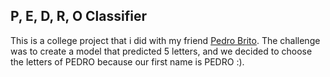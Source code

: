 ## P, E, D, R, O Classifier

This is a college project that i did with my friend [Pedro Brito](https://github.com/Pedro2000-ui). The challenge was to create a model that predicted 5 letters, and we decided to choose the letters of PEDRO because our first name is PEDRO :).
